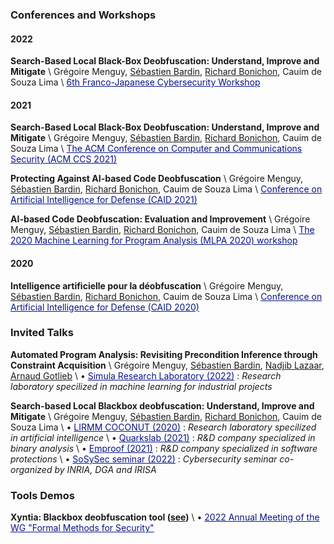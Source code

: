 ### Conferences and Workshops

#### 2022

**Search-Based Local Black-Box Deobfuscation: Understand, Improve and Mitigate** \\
Grégoire Menguy, [Sébastien Bardin](http://sebastien.bardin.free.fr/), [Richard Bonichon](https://rbonichon.github.io/), Cauim de Souza Lima \\
<a href="https://project.inria.fr/FranceJapanICST/save-the-date-6th-franco-japanese-cybersecurity-workshop-online-april-20-22/" style="color:#081585;">6th Franco-Japanese Cybersecurity Workshop</a>


#### 2021

**Search-Based Local Black-Box Deobfuscation: Understand, Improve and Mitigate** \\
Grégoire Menguy, [Sébastien Bardin](http://sebastien.bardin.free.fr/), [Richard Bonichon](https://rbonichon.github.io/), Cauim de Souza Lima \\
<a href="https://www.sigsac.org/ccs/CCS2021/" style="color:#081585;">The ACM Conference on Computer and Communications Security (ACM CCS 2021)</a>

**Protecting Against AI-based Code Deobfuscation** \\
Grégoire Menguy, [Sébastien Bardin](http://sebastien.bardin.free.fr/), [Richard Bonichon](https://rbonichon.github.io/), Cauim de Souza Lima \\
<a href="https://www.european-cyber-week.eu/conference-caid" style="color:#081585;">Conference on Artificial Intelligence for Defense (CAID 2021)</a>

**AI-based Code Deobfuscation: Evaluation and Improvement** \\
Grégoire Menguy, [Sébastien Bardin](http://sebastien.bardin.free.fr/), [Richard Bonichon](https://rbonichon.github.io/), Cauim de Souza Lima \\
<a href="https://sites.google.com/view/mlpa2020/" style="color:#081585;">The 2020 Machine Learning for Program Analysis (MLPA 2020) workshop</a>

#### 2020

**Intelligence artificielle pour la déobfuscation** \\
Grégoire Menguy, [Sébastien Bardin](http://sebastien.bardin.free.fr/), [Richard Bonichon](https://rbonichon.github.io/), Cauim de Souza Lima \\
<a href="https://www.cesar-conference.org/?page_id=2379" style="color:#081585;">Conference on Artificial Intelligence for Defense (CAID 2020)</a>

### Invited Talks

**Automated Program Analysis: Revisiting Precondition Inference through Constraint Acquisition** \\
Grégoire Menguy, [Sébastien Bardin](http://sebastien.bardin.free.fr/), [Nadjib Lazaar](https://www.lirmm.fr/~lazaar/), [Arnaud Gotlieb](https://www.simula.no/people/arnaud) \\
&bull; <a href="https://www.simula.no/" style="color:#081585;">Simula Research Laboratory (2022)</a> : *Research laboratory specilized in machine learning for industrial projects*


**Search-based Local Blackbox deobfuscation: Understand, Improve and Mitigate** \\
Grégoire Menguy, [Sébastien Bardin](http://sebastien.bardin.free.fr/), [Richard Bonichon](https://rbonichon.github.io/), Cauim de Souza Lima \\
&bull; <a href="https://www.lirmm.fr/coconut/index.php" style="color:#081585;">LIRMM COCONUT (2020)</a> : *Research laboratory specilized in artificial intelligence* \\
&bull; <a href="https://quarkslab.com/" style="color:#081585;">Quarkslab (2021)</a> : *R&D company specialized in binary analysis* \\
&bull; <a href="https://www.emproof.de/" style="color:#081585;">Emproof (2021)</a> : *R&D company specialized in software protections* \\
&bull; <a href="https://seminaires-dga.inria.fr/en/sosysec-en-bref/" style="color:#081585;">SoSySec seminar (2022)</a> : *Cybersecurity seminar co-organized by INRIA, DGA and IRISA*

### Tools Demos

**Xyntia: Blackbox deobfuscation tool ([see](https://binsec.github.io/new/publication/1970/01/01/nutshell-ccs-21.html))** \\
&bull; <a href="https://gtmfs2022.sciencesconf.org/" style="color:#081585;">2022 Annual Meeting of the WG "Formal Methods for Security"</a>


